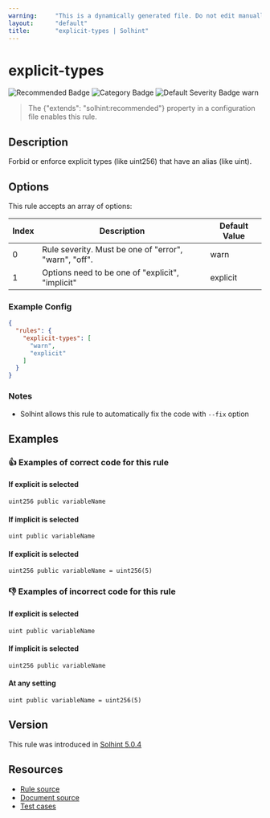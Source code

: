 ```yaml
---
warning:     "This is a dynamically generated file. Do not edit manually."
layout:      "default"
title:       "explicit-types | Solhint"
---
```


# explicit-types
![Recommended Badge](https://img.shields.io/badge/-Recommended-brightgreen)
![Category Badge](https://img.shields.io/badge/-Best%20Practices%20Rules-informational)
![Default Severity Badge warn](https://img.shields.io/badge/Default%20Severity-warn-yellow)
> The {"extends": "solhint:recommended"} property in a configuration file enables this rule.


## Description
Forbid or enforce explicit types (like uint256) that have an alias (like uint).

## Options
This rule accepts an array of options:

| Index | Description                                           | Default Value |
| ----- | ----------------------------------------------------- | ------------- |
| 0     | Rule severity. Must be one of "error", "warn", "off". | warn          |
| 1     | Options need to be one of "explicit", "implicit"      | explicit      |


### Example Config
```json
{
  "rules": {
    "explicit-types": [
      "warn",
      "explicit"
    ]
  }
}
```

### Notes
- Solhint allows this rule to automatically fix the code with `--fix` option

## Examples
### 👍 Examples of **correct** code for this rule

#### If explicit is selected

```solidity
uint256 public variableName
```

#### If implicit is selected

```solidity
uint public variableName
```

#### If explicit is selected

```solidity
uint256 public variableName = uint256(5)
```

### 👎 Examples of **incorrect** code for this rule

#### If explicit is selected

```solidity
uint public variableName
```

#### If implicit is selected

```solidity
uint256 public variableName
```

#### At any setting

```solidity
uint public variableName = uint256(5)
```

## Version
This rule was introduced in [Solhint 5.0.4](https://github.com/protofire/solhint/blob/v5.0.4)

## Resources
- [Rule source](https://github.com/protofire/solhint/blob/master/lib/rules/best-practices/explicit-types.js)
- [Document source](https://github.com/protofire/solhint/blob/master/docs/rules/best-practices/explicit-types.md)
- [Test cases](https://github.com/protofire/solhint/blob/master/test/rules/best-practices/explicit-types.js)
